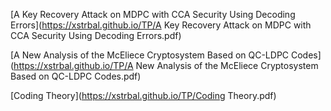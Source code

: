 [A Key Recovery Attack on MDPC with CCA Security Using Decoding Errors](https://xstrbal.github.io/TP/A Key Recovery Attack on MDPC with CCA Security Using Decoding Errors.pdf)

[A New Analysis of the McEliece Cryptosystem Based on QC-LDPC Codes](https://xstrbal.github.io/TP/A New Analysis of the McEliece Cryptosystem Based on QC-LDPC Codes.pdf)

[Coding Theory](https://xstrbal.github.io/TP/Coding Theory.pdf)
